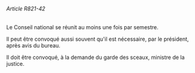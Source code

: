 ###### Article R821-42

Le Conseil national se réunit au moins une fois par semestre.

Il peut être convoqué aussi souvent qu'il est nécessaire, par le président, après avis du bureau.

Il doit être convoqué, à la demande du garde des sceaux, ministre de la justice.

